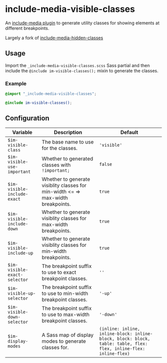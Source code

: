 # include-media-visible-classes

An [include-media plugin](https://github.com/eduardoboucas/include-media) to generate utility classes for showing elements at different breakpoints.

Largely a fork of [include-media-hidden-classes](https://github.com/eduardoboucas/include-media-hidden-classes)

## Usage

Import the `_include-media-visible-classes.scss` Sass partial and then include the `@include im-visible-classes();` mixin to generate the classes.

### Example

```scss
@import "_include-media-visible-classes";

@include im-visible-classes();
```

## Configuration

| Variable                     | Description                                                                      | Default                                                                                                          |
| ---------------------------- | -------------------------------------------------------------------------------- | ---------------------------------------------------------------------------------------------------------------- |
| `$im-visible-class`          | The base name to use for the classes.                                            | `'visible'`                                                                                                      |
| `$im-visible-use-important`  | Whether to generated classes with `!important;`                                  | `false`                                                                                                          |
| `$im-visible-include-exact`  | Whether to generate visiblity classes for min-width <= => max-width breakpoints. | `true`                                                                                                           |
| `$im-visible-include-down`   | Whether to generate visiblity classes for max-width breakpoints.                 | `true`                                                                                                           |
| `$im-visible-include-up`     | Whether to generate visiblity classes for min-width breakpoints.                 | `true`                                                                                                           |
| `$im-visible-exact-selector` | The breakpoint suffix to use to exact breakpoint classes.                        | `''`                                                                                                             |
| `$im-visible-up-selector`    | The breakpoint suffix to use to min-width breakpoint classes.                    | `'-up'`                                                                                                          |
| `$im-visible-down-selector`  | The breakpoint suffix to use to max-width breakpoint classes.                    | `'-down'`                                                                                                        |
| `$im-display-modes`          | A Sass map of display modes to generate classes for.                             | `(inline: inline, inline-block: inline-block, block: block, table: table, flex: flex, inline-flex: inline-flex)` |
